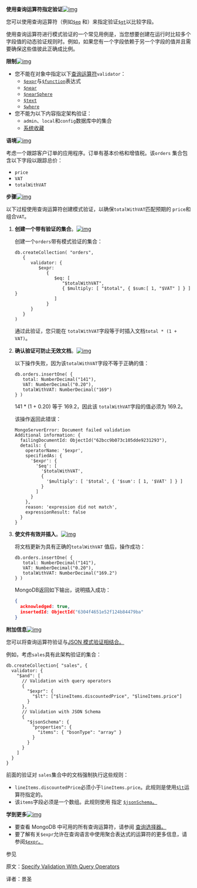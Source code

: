 **使用查询运算符指定验证**[![img](https://www.mongodb.com/docs/manual/assets/link.svg)](https://www.mongodb.com/docs/manual/core/schema-validation/specify-query-expression-rules/#specify-validation-with-query-operators)

您可以使用查询运算符（例如[`$eq`](https://www.mongodb.com/docs/manual/reference/operator/query/eq/#mongodb-query-op.-eq) 和）来指定验证[`$gt`](https://www.mongodb.com/docs/manual/reference/operator/query/gt/#mongodb-query-op.-gt)以比较字段。

使用查询运算符进行模式验证的一个常见用例是，当您想要创建在运行时比较多个字段值的动态验证规则时。例如，如果您有一个字段依赖于另一个字段的值并且需要确保这些值彼此正确成比例。

**限制**[![img](https://www.mongodb.com/docs/manual/assets/link.svg)](https://www.mongodb.com/docs/manual/core/schema-validation/specify-query-expression-rules/#restrictions)

- 您不能在对象中指定以下[查询运算符](https://www.mongodb.com/docs/manual/reference/operator/query/#std-label-query-selectors)`validator`：
  - [`$expr`](https://www.mongodb.com/docs/manual/reference/operator/query/expr/#mongodb-query-op.-expr)与[`$function`](https://www.mongodb.com/docs/manual/reference/operator/aggregation/function/#mongodb-expression-exp.-function)表达式
  - [`$near`](https://www.mongodb.com/docs/manual/reference/operator/query/near/#mongodb-query-op.-near)
  - [`$nearSphere`](https://www.mongodb.com/docs/manual/reference/operator/query/nearSphere/#mongodb-query-op.-nearSphere)
  - [`$text`](https://www.mongodb.com/docs/manual/reference/operator/query/text/#mongodb-query-op.-text)
  - [`$where`](https://www.mongodb.com/docs/manual/reference/operator/query/where/#mongodb-query-op.-where)
- 您不能为以下内容指定架构验证：
  - `admin`、`local`和`config`数据库中的集合
  - [系统收藏](https://www.mongodb.com/docs/manual/reference/system-collections/#std-label-metadata-system-collections)

**语境**[![img](https://www.mongodb.com/docs/manual/assets/link.svg)](https://www.mongodb.com/docs/manual/core/schema-validation/specify-query-expression-rules/#context)

考虑一个跟踪客户订单的应用程序。订单有基本价格和增值税。该`orders` 集合包含以下字段以跟踪总价：

- `price`
- `VAT`
- `totalWithVAT`

**步骤**[![img](https://www.mongodb.com/docs/manual/assets/link.svg)](https://www.mongodb.com/docs/manual/core/schema-validation/specify-query-expression-rules/#steps)

以下过程使用查询运算符创建模式验证，以确保`totalWithVAT`匹配预期的 `price`和组合`VAT`。

1. **创建一个带有验证的集合**。[![img](https://www.mongodb.com/docs/manual/assets/link.svg)](https://www.mongodb.com/docs/manual/core/schema-validation/specify-query-expression-rules/#create-a-collection-with-validation.)

   创建一个`orders`带有模式验证的集合：

   ```shell
   db.createCollection( "orders",
      {
         validator: {
            $expr:
               {
                  $eq: [
                     "$totalWithVAT",
                     { $multiply: [ "$total", { $sum:[ 1, "$VAT" ] } ] }
                  ]
               }
         }
      }
   )
   ```

   通过此验证，您只能在 `totalWithVAT`字段等于时插入文档`total * (1 + VAT)`。

2. **确认验证可防止无效文档**。[![img](https://www.mongodb.com/docs/manual/assets/link.svg)](https://www.mongodb.com/docs/manual/core/schema-validation/specify-query-expression-rules/#confirm-that-the-validation-prevents-invalid-documents.)

   以下操作失败，因为该`totalWithVAT`字段不等于正确的值：

   ```shell
   db.orders.insertOne( {
      total: NumberDecimal("141"),
      VAT: NumberDecimal("0.20"),
      totalWithVAT: NumberDecimal("169")
   } )
   ```

   141 * (1 + 0.20) 等于 169.2，因此该 `totalWithVAT`字段的值必须为 169.2。

   该操作返回此错误：

   ```shell
   MongoServerError: Document failed validation
   Additional information: {
     failingDocumentId: ObjectId("62bcc9b073c105dde9231293"),
     details: {
       operatorName: '$expr',
       specifiedAs: {
         '$expr': {
           '$eq': [
             '$totalWithVAT',
             {
               '$multiply': [ '$total', { '$sum': [ 1, '$VAT' ] } ]
             }
           ]
         }
       },
       reason: 'expression did not match',
       expressionResult: false
     }
   }
   ```

3. **使文件有效并插入**。[![img](https://www.mongodb.com/docs/manual/assets/link.svg)](https://www.mongodb.com/docs/manual/core/schema-validation/specify-query-expression-rules/#make-the-document-valid-and-insert-it.)

   将文档更新为具有正确的`totalWithVAT` 值后，操作成功：

   ```shell
   db.orders.insertOne( {
      total: NumberDecimal("141"),
      VAT: NumberDecimal("0.20"),
      totalWithVAT: NumberDecimal("169.2")
   } )
   ```

   MongoDB返回如下输出，说明插入成功：

   ```json
   {
     acknowledged: true,
     insertedId: ObjectId("6304f4651e52f124b84479ba"
   }
   ```

**附加信息**[![img](https://www.mongodb.com/docs/manual/assets/link.svg)](https://www.mongodb.com/docs/manual/core/schema-validation/specify-query-expression-rules/#additional-information)

您可以将查询运算符验证与[JSON 模式验证相结合。](https://www.mongodb.com/docs/manual/core/schema-validation/specify-json-schema/#std-label-schema-validation-json)

例如，考虑`sales`具有此架构验证的集合：

```shell
db.createCollection{ "sales", {
  validator: {
    "$and": [
      // Validation with query operators
      {
        "$expr": {
          "$lt": ["$lineItems.discountedPrice", "$lineItems.price"]
        }
      },
      // Validation with JSON Schema
      {
        "$jsonSchema": {
          "properties": {
            "items": { "bsonType": "array" }
          }
        }
      }
    ]
  }
}
```

前面的验证对 `sales`集合中的文档强制执行这些规则：

- `lineItems.discountedPrice`必须小于`lineItems.price`。此规则是使用[`$lt`](https://www.mongodb.com/docs/manual/reference/operator/aggregation/lt/#mongodb-expression-exp.-lt)运算符指定的。
- 该`items`字段必须是一个数组。此规则使用 指定 [`$jsonSchema`。](https://www.mongodb.com/docs/manual/reference/operator/query/jsonSchema/#mongodb-query-op.-jsonSchema)

**学到更多**[![img](https://www.mongodb.com/docs/manual/assets/link.svg)](https://www.mongodb.com/docs/manual/core/schema-validation/specify-query-expression-rules/#learn-more)

- 要查看 MongoDB 中可用的所有查询运算符，请参阅 [查询选择器。](https://www.mongodb.com/docs/manual/reference/operator/query/#std-label-query-selectors)
- 要了解有关`$expr`允许在查询语言中使用聚合表达式的运算符的更多信息，请参阅[`$expr`。](https://www.mongodb.com/docs/manual/reference/operator/query/expr/#mongodb-query-op.-expr)

参见

原文：[Specify Validation With Query Operators](https://www.mongodb.com/docs/manual/core/schema-validation/specify-query-expression-rules/)

译者：景圣